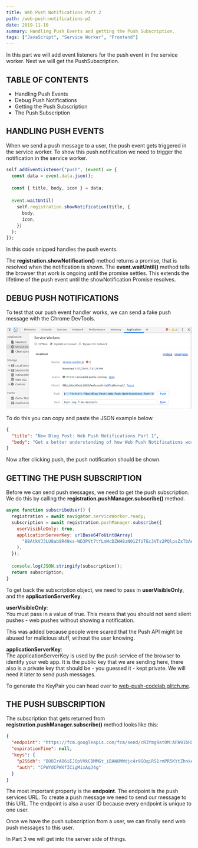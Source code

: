 ```yaml
---
title: Web Push Notifications Part 2
path: /web-push-notifications-p2
date: 2019-11-10
summary: Handling Push Events and getting the Push Subscription.
tags: ["JavaScript", "Service Worker", "Frontend"]
---
```


In this part we will add event listeners for the push event in the service worker.
Next we will get the PushSubscription.

## TABLE OF CONTENTS

- Handling Push Events
- Debug Push Notifications
- Getting the Push Subscription
- The Push Subscription

## HANDLING PUSH EVENTS

When we send a push message to a user, the push event gets triggered in the service worker.
To show this push notification we need to trigger the notification in the service worker.

```javascript
self.addEventListener("push", (event) => {
  const data = event.data.json();

  const { title, body, icon } = data;

  event.waitUntil(
    self.registration.showNotification(title, {
      body,
      icon,
    })
  );
});
```

In this code snipped handles the push events.

The **registration.showNotification()** method returns a promise, that is resolved when the notification is shown.
The **event.waitUntil()** method tells the browser that work is ongoing until the promise settles.
This extends the lifetime of the push event until the showNotification Promise resolves.

## DEBUG PUSH NOTIFICATIONS

To test that our push event handler works, we can send a fake push message with the Chrome DevTools.

![Chrome DevTools](./images/chrome-dev-tools.png)

To do this you can copy and paste the JSON example below.

```json
{
  "title": "New Blog Post: Web Push Notifications Part 1",
  "body": "Get a better understanding of how Web Push Notifications work"
}
```

Now after clicking push, the push notification should be shown.

## GETTING THE PUSH SUBSCRIPTION

Before we can send push messages, we need to get the push subscription.
We do this by calling the **registration.pushManager.subscribe()** method.

```javascript
async function subscribeUser() {
  registration = await navigator.serviceWorker.ready;
  subscription = await registration.pushManager.subscribe({
    userVisibleOnly: true,
    applicationServerKey: urlBase64ToUint8Array(
      "BBAtkVJ3LU8ab8R49xs-WD3PVt7tfLmWcDZHH8zN01ZfUTEc3VTs2PQlpsZxTbAeNPe11vRwaCkf2DpQZ2LTsG8"
    ),
  });

  console.log(JSON.stringify(subscription));
  return subscription;
}
```

To get back the subscription object, we need to pass in **userVisibleOnly**, and the
**applicationServerKey**.

**userVisibleOnly**:\
You must pass in a value of true. This means that you should not send silent pushes - web pushes without showing a notification.

This was added because people were scared that the Push API might be abused for malicious stuff,
without the user knowing.

**applicationServerKey**:\
The applicationServerKey is used by the push service of the browser to identify your web app.
It is the public key that we are sending here, there also is a private key that should be - you guessed it - kept private.
We will need it later to send push messages.

To generate the KeyPair you can head over to [web-push-codelab.glitch.me](https://web-push-codelab.glitch.me/).

## THE PUSH SUBSCRIPTION

The subscription that gets returned from **registration.pushManager.subscribe()** method looks like this:

```json
{
  "endpoint": "https://fcm.googleapis.com/fcm/send/cR3Ymg9at0M:APA91bHXt5kDJ__JY-L3ZmrcC3VOlnF400_s9HvZQgmyjM9tbqxvLRrQuTBeRQoifxMItb_cTQ3Sxl7t553R2Y53dQSBncStFdu99A8qejCamh4XHeJKVCS3bEEM1fCOPLEuZPg7BJqn",
  "expirationTime": null,
  "keys": {
    "p256dh": "BO8IrAO6iEJOpVVkCBMMGt_iBAWUMWdjc4r9GOqiRS1rmPR5KYtZhnkeBb5fHqHp7pudxY6Dy8neJPgNwmKn4q8",
    "auth": "CPWYdCPWXfICigMixAqJ4g"
  }
}
```

The most important property is the **endpoint**. The endpoint is the push services URL. To create a push message we need to send our message to this URL. The endpoint is also a user ID because every endpoint is unique to one user.

Once we have the push subscription from a user, we can finally send web push messages to this user.

In Part 3 we will get into the server side of things.
